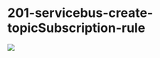 # 201-servicebus-create-topicSubscription-rule

<a href="https://portal.azure.com/#create/Microsoft.Template/uri/https%3A%2F%2Fraw.githubusercontent.com%2FAzure%2Fazure-quickstart-templates%2Fmaster%2F201-servicebus-create-topicSubscription-rule%2Fazuredeploy.json" target="_blank">
    <img src="http://azuredeploy.net/deploybutton.png"/>
</a>
